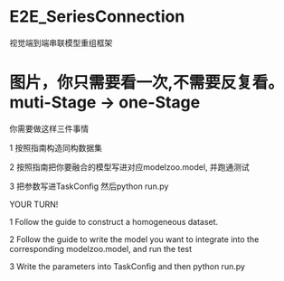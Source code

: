 # E2E_SeriesConnection
视觉端到端串联模型重组框架

# 图片，你只需要看一次,不需要反复看。 muti-Stage  ->  one-Stage

你需要做这样三件事情

1 按照指南构造同构数据集

2 按照指南把你要融合的模型写进对应modelzoo.model, 并跑通测试

3 把参数写进TaskConfig 然后python run.py

YOUR TURN!

1 Follow the guide to construct a homogeneous dataset.

2 Follow the guide to write the model you want to integrate into the corresponding modelzoo.model, and run the test

3 Write the parameters into TaskConfig and then python run.py

